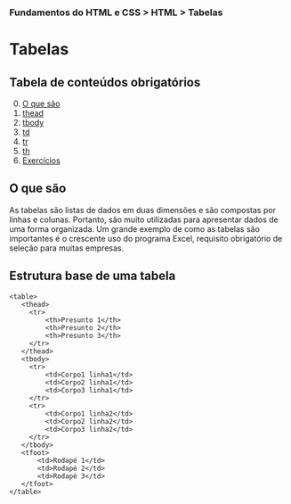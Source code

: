 ### Fundamentos do HTML e CSS > HTML > Tabelas

# Tabelas

## Tabela de conteúdos obrigatórios
0. [O que são](README.md)
1. [thead](1.%20thead.md)
2. [tbody](2.%20tbody.md)
3. [td](3.%20td.md)
4. [tr](4.%20tr.md)
5. [th](5.%20th.md)
6. [Exercícios](6.%20Exercícios.md)

## O que são

As tabelas são listas de dados em duas dimensões e são compostas por linhas e colunas. Portanto, são muito utilizadas para apresentar dados de uma forma organizada. Um grande exemplo de como as tabelas são importantes é o crescente uso do programa Excel, requisito obrigatório de seleção para muitas empresas.

## Estrutura base de uma tabela

```
<table>
   <thead>
     <tr>
         <th>Presunto 1</th>
         <th>Presunto 2</th>
         <th>Presunto 3</th>
     </tr>
   </thead>
   <tbody>
     <tr>
         <td>Corpo1 linha1</td>
         <td>Corpo2 linha1</td>
         <td>Corpo3 linha1</td>
     </tr>
     <tr>
         <td>Corpo1 linha2</td>
         <td>Corpo2 linha2</td>
         <td>Corpo3 linha2</td>
     </tr>
   </tbody>
   <tfoot>
       <td>Rodapé 1</td>
       <td>Rodapé 2</td>
       <td>Rodapé 3</td>
   </tfoot>
</table>
```
